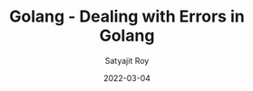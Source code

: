 ---
layout: post
title:  Golang - Dealing with Errors in Golang
author: Satyajit Roy
date: 2022-03-04
image: '/assets/uploads/01-golang-errors.png'
redirect_to: 'https://towardsdev.com/dealing-with-errors-in-golang-78db1d9c52d4/'
toc: true
---